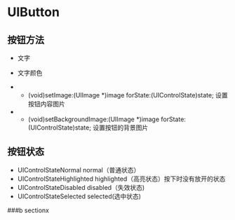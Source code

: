 # UIButton

## 按钮方法

* 文字

* 文字颜色

* - \(void\)setImage:\(UIImage \*\)image forState:\(UIControlState\)state; 设置按钮内容图片
* - \(void\)setBackgroundImage:\(UIImage \*\)image forState:\(UIControlState\)state; 设置按钮的背景图片

## 按钮状态

* UIControlStateNormal  normal（普通状态） 
* UIControlStateHighlighted  highlighted（高亮状态）按下时没有放开的状态
* UIControlStateDisabled  disabled（失效状态\)
* UIControlStateSelected selected\(选中状态\)

###b sectionx





